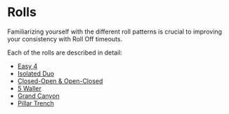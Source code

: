 # Rolls

Familiarizing yourself with the different roll patterns is crucial to improving your consistency with Roll Off timeouts.

Each of the rolls are described in detail:

* [Easy 4](./easy-4.md)
* [Isolated Duo](./isolated-duo.md)
* [Closed-Open & Open-Closed](./closed-open-open-closed.md)
* [5 Waller](./5-waller.md)
* [Grand Canyon](./grand-canyon.md)
* [Pillar Trench](./pillar-trench.md)
